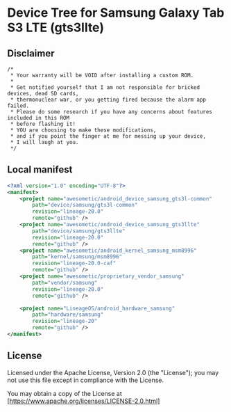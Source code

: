 # Device Tree for Samsung Galaxy Tab S3 LTE (gts3llte)

## Disclaimer

```xxx
/*
 * Your warranty will be VOID after installing a custom ROM.
 *
 * Get notified yourself that I am not responsible for bricked devices, dead SD cards,
 * thermonuclear war, or you getting fired because the alarm app failed.
 * Please do some research if you have any concerns about features included in this ROM
 * before flashing it!
 * YOU are choosing to make these modifications,
 * and if you point the finger at me for messing up your device,
 * I will laugh at you.
 */
```

## Local manifest

```xml
<?xml version="1.0" encoding="UTF-8"?>
<manifest>
    <project name="awesometic/android_device_samsung_gts3l-common"
        path="device/samsung/gts3l-common"
        revision="lineage-20.0"
        remote="github" />
    <project name="awesometic/android_device_samsung_gts3llte"
        path="device/samsung/gts3llte"
        revision="lineage-20.0"
        remote="github" />
    <project name="awesometic/android_kernel_samsung_msm8996"
        path="kernel/samsung/msm8996"
        revision="lineage-20.0-caf"
        remote="github" />
    <project name="awesometic/proprietary_vendor_samsung"
        path="vendor/samsung"
        revision="lineage-20.0"
        remote="github" />

    <project name="LineageOS/android_hardware_samsung"
        path="hardware/samsung"
        revision="lineage-20"
        remote="github" />
</manifest>
```

## License

Licensed under the Apache License, Version 2.0 (the "License"); you may not use this file except in compliance with the License.

You may obtain a copy of the License at [https://www.apache.org/licenses/LICENSE-2.0.html]
